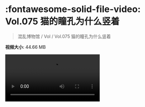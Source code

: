 # :fontawesome-solid-file-video: Vol.075 猫的瞳孔为什么竖着

> 混乱博物馆 / Vol / Vol.075 猫的瞳孔为什么竖着

**视频大小**: 44.66 MB

<div class="video"><video src="https://file.hsyhx.top/archive/混乱博物馆/Vol/075.mp4" controls preload>🤔 您的浏览器不支持 video 标签</video></div>